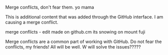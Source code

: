 Merge conflicts, don't fear them. yo mama

This is additional content that was added through the GitHub interface. I am causing a merge conflict.

merge conflicts - edit made on github.cm its snowing on mount fuji


Merge conflicts are a common part of working with GitHub. Do not fear the conflicts, my friends! All will be well. W will solve the issues?????
